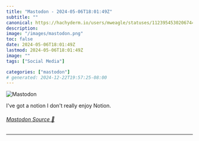 ```yaml
---
title: "Mastodon - 2024-05-06T18:01:49Z"
subtitle: ""
canonical: https://hachyderm.io/users/mweagle/statuses/112395453020674410
description:
image: "/images/mastodon.png"
toc: false
date: 2024-05-06T18:01:49Z
lastmod: 2024-05-06T18:01:49Z
image: ""
tags: ["Social Media"]

categories: ["mastodon"]
# generated: 2024-12-22T19:57:25-08:00
---
```

![Mastodon](/images/mastodon.png)

<p>I&#39;ve got a notion I don&#39;t really enjoy Notion.</p>


###### [Mastodon Source 🐘](https://hachyderm.io/@mweagle/112395453020674410)

___
